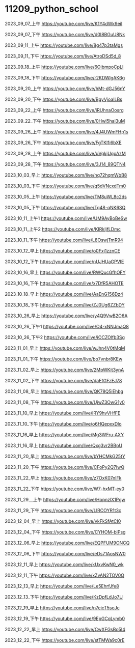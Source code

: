 # 11209_python_school
2023_09_07_上午
https://youtube.com/live/K1Y4dWk9eiI

2023_09_07_下午
https://youtube.com/live/d0I8BGuU8Nk

2023_09_11_上午
https://youtube.com/live/8g47p3taMgs

2023_09_11_下午
https://youtube.com/live/AtroDSd5d_8

2023_09_18_上午
https://youtube.com/live/6OibmpoCpLI

2023_09_18_下午
https://youtube.com/live/r2KDWlgAK6g

2023_09_20_上午
https://youtube.com/live/hMt-dGJ56nY

2023_09_20_下午
https://youtube.com/live/BgyVjoaILBs

2023_09_22_上午
https://youtube.com/live/iRUhnaOosrg

2023_09_22_下午
https://youtube.com/live/0Hwl5hai3uM

2023_09_26_上午
https://youtube.com/live/4J4UWmFHp1s

2023_09_26_下午
https://youtube.com/live/FgTKl1i6bXE

2023_09_28_上午
https://youtube.com/live/uVgkjUgoAzM

2023_09_28_下午
https://youtube.com/live/3J14_89QTN4

2023_10_03_早上
https://youtube.com/live/nq72hqmWbB8

2023_10_03_下午
https://youtube.com/live/q5dVNcxdTm0

2023_10_05_上午
https://youtube.com/live/TM8uWL8c2ds

2023_10_05_下午
https://youtube.com/live/Tg48-qNK6SQ

2023_10_11_上午1
https://youtube.com/live/UM9AyBoBeSw

2023_10_11_上午2
https://youtube.com/live/KIRkIjfLDmc

2023_10_11_下午
https://youtube.com/live/L8OswjTmR94

2023_10_12_早上
https://youtube.com/live/o0Fxj1zznCE

2023_10_12_下午
https://youtube.com/live/nUJHUaGPVIE

2023_10_16_早上
https://youtube.com/live/RWQucGfhOFY

2023_10_16_下午
https://youtube.com/live/x7DfR5AHOTE

2023_10_18_早上
https://youtube.com/live/AaEnG156Dz4

2023_10_18_下午
https://youtube.com/live/ZJ0Ug6ZZbDY

2023_10_26_早上
https://youtube.com/live/y4Q9VwB2O6A

2023_10_26_下午1
https://youtube.com/live/O4-xNNJmaQ8

2023_10_26_下午2
https://youtube.com/live/iOCZOlfb3Sg

2023_11_01_早上
https://youtube.com/live/wJhn4V0tMqM

2023_11_01_下午
https://youtube.com/live/bo7vnbr8KEw

2023_11_02_早上
https://youtube.com/live/2MpWKit3ynA

2023_11_02_下午
https://youtube.com/live/daEfGFzEJ78

2023_11_08_早上
https://youtube.com/live/QK78Q5iEhbg

2023_11_08_下午
https://youtube.com/live/UjwZ3OwG1y0

2023_11_10_早上
https://youtube.com/live/lRY9hvVHfFE

2023_11_10_下午
https://youtube.com/live/o6HQepxxDlo

2023_11_16_早上
https://youtube.com/live/Mg3WFru-AXY

2023_11_16_早上
https://youtube.com/live/Qxg3vr2BBpU

2023_11_20_早上
https://youtube.com/live/bYHCMkG25tY

2023_11_20_下午
https://youtube.com/live/CFoPy2Q7IwQ

2023_11_22_早上
https://youtube.com/live/z7OxK07nlFk

2023_11_22_下午
https://youtube.com/live/W7-hxMT-ey0

2023_11_29＿上午
https://youtube.com/live/HopnzlX1Pgw

2023_11_29_下午
https://youtube.com/live/LIRCOYR1t3c

2023_12_04_早上
https://youtube.com/live/vkFkSfAtCI0

2023_12_04_下午
https://youtube.com/live/CYHOM-blPsg

2023_12_06_早上
https://youtube.com/live/EQPFUM9ONCQ

2023_12_06_下午
https://youtube.com/live/eDs71AosNW0

2023_12_11_早上
https://youtube.com/live/kUxvKwN0_wk

2023_12_11_下午
https://youtube.com/live/xZvAN2TOV0Q

2023_12_13_早上
https://youtube.com/live/Le5EhrfJfe8

2023_12_13_下午
https://youtube.com/live/KzDpfLdJo7U

2023_12_19_早上
https://youtube.com/live/n7eicT5seJc

2023_12_19_下午
https://youtube.com/live/9EpGCqLymb0

2023_12_22_早上
https://youtube.com/live/CwXFGsBo5I4

2023_12_22_下午
https://youtube.com/live/stTMWa9c0rE
